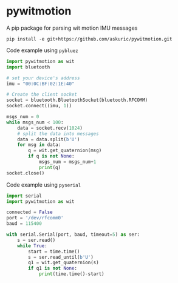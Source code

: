 # pywitmotion
A pip package for parsing wit motion IMU messages

```
pip install -e git+https://github.com/askuric/pywitmotion.git
```

Code example using `pybluez`

```python
import pywitmotion as wit
import bluetooth

# set your device's address
imu = "00:0C:BF:02:1E:40"

# Create the client socket
socket = bluetooth.BluetoothSocket(bluetooth.RFCOMM)
socket.connect((imu, 1))

msgs_num = 0
while msgs_num < 100:
    data = socket.recv(1024)
    # split the data into messages
    data = data.split(b'U') 
    for msg in data:
        q = wit.get_quaternion(msg)
        if q is not None:
            msgs_num = msgs_num+1
            print(q)
socket.close()
```

Code example using `pyserial`
```python
import serial
import pywitmotion as wit

connected = False
port = '/dev/rfcomm0'
baud = 115400

with serial.Serial(port, baud, timeout=5) as ser:
    s = ser.read()
    while True:
        start = time.time()
        s = ser.read_until(b'U')
        q1 = wit.get_quaternion(s)
        if q1 is not None:
            print(time.time()-start)
```
